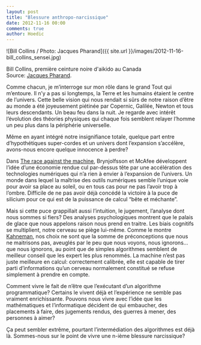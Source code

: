 ```yaml
---
layout: post
title: "Blessure anthropo-narcissique"
date: 2012-11-16 00:00
comments: true
author: Hoedic
---
```



![Bill Collins / Photo: Jacques Pharand]({{ site.url }}/images/2012-11-16-bill_collins_sensei.jpg)
<div class="photoattrib">Bill Collins, première ceinture noire d'aikido au Canada<br/>Source: <a href="http://www.jacquespharand.com/">Jacques Pharand</a>.</div>

Comme chacun, je m’interroge sur mon rôle dans le grand Tout qui m’entoure. Il n’y a pas si longtemps, la Terre et les humains étaient le centre de l’univers. Cette belle vision qui nous rendait si sûrs de notre raison d’être au monde a été joyeusement piétinée par Copernic, Galilée, Newton et tous leurs descendants. Un beau feu dans la nuit. Je regarde avec intérêt l’évolution des théories physiques qui chaque fois semblent relayer l’homme un peu plus dans la périphérie universelle.

Même en ayant intégré notre insignifiance totale, quelque part entre d’hypothétiques super-cordes et un univers dont l’expansion s’accélère, avons-nous encore quelque innocence à perdre?

Dans [The race against the machine](http://raceagainstthemachine.com/), Brynjolfsson et McAfee développent l’idée d’une économie rendue cul par-dessus tête par une accélération des technologies numériques qui n’a rien à envier à l’expansion de l’univers. Un monde dans lequel la maîtrise des outils numériques semble l’unique voie pour avoir sa place au soleil, ou en tous cas pour ne pas l’avoir trop à l’ombre. Difficile de ne pas avoir déjà concédé la victoire à la puce de silicium pour ce qui est de la puissance de calcul “bête et méchante”.

Mais si cette puce grappillait aussi l’intuition, le jugement, l’analyse dont nous sommes si fiers? Des analyses psychologiques montrent que le palais de glace que nous appelons raison nous prend en traitre. Les biais cognitifs se multiplient, notre cerveau se piège lui-même. Comme le montre [Kahneman](http://en.wikipedia.org/wiki/Thinking,_Fast_and_Slow), nos choix ne sont que la somme de préconceptions que nous ne maitrisons pas, aveuglés par le peu que nous voyons, nous ignorons… que nous ignorons, au point que de simples algorithmes semblent de meilleur conseil que les expert les plus renommés. La machine n’est pas juste meilleure en calcul: correctement calibrée, elle est capable de tirer parti d’informations qu’un cerveau normalement constitué se refuse simplement à prendre en compte.

Comment vivre le fait de n’être que l’exécutant d’un algorithme programmatique? Certains le vivent déjà et l’expérience ne semble pas vraiment enrichissante. Pouvons nous vivre avec l’idée que les mathématiques et l’informatique décident de qui embaucher, des placements à faire, des jugements rendus, des guerres à mener, des personnes à aimer?

Ça peut sembler extrême, pourtant l’intermédiation des algorithmes est déjà là. Sommes-nous sur le point de vivre une n-ième blessure narcissique?